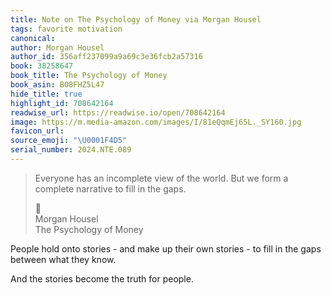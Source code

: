```yaml
---
title: Note on The Psychology of Money via Morgan Housel
tags: favorite motivation
canonical:
author: Morgan Housel
author_id: 356aff237099a9a69c3e36fcb2a57316
book: 38258647
book_title: The Psychology of Money
book_asin: B08FHZ5L47
hide_title: true
highlight_id: 708642164
readwise_url: https://readwise.io/open/708642164
image: https://m.media-amazon.com/images/I/81eQqmEj65L._SY160.jpg
favicon_url:
source_emoji: "\U0001F4D5"
serial_number: 2024.NTE.089
---
```

> Everyone has an incomplete view of the world. But we form a complete narrative to fill in the gaps.
> <div class="quoteback-footer"><div class="quoteback-avatar"><span class="mini-emoji"> 📕</span></div><div class="quoteback-metadata"><div class="metadata-inner"><span style="display:none">FROM:</span><div aria-label="Morgan Housel" class="quoteback-author"> Morgan Housel</div><div aria-label="The Psychology of Money" class="quoteback-title"> The Psychology of Money</div></div></div></div>

People hold onto stories - and make up their own stories - to fill in the gaps between what they know.

And the stories become the truth for people.